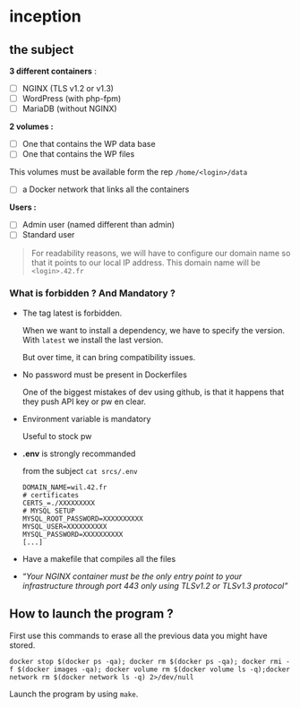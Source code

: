# inception
## the subject

**3 different containers** : 

- [ ]  NGINX (TLS v1.2 or v1.3)
- [ ]  WordPress (with php-fpm)
- [ ]  MariaDB (without NGINX)

**2 volumes :** 

- [ ]  One that contains the WP data base
- [ ]  One that contains the WP files

This volumes must be available form the rep `/home/<login>/data`

- [ ]  a Docker network that links all the containers

**Users :**

- [ ]  Admin user (named different than admin)
- [ ]  Standard user

> For readability reasons, we will have to configure our domain name so that it points to our local IP address. This domain name will be `<login>.42.fr`
> 

### What is forbidden ? And Mandatory ?

- The tag latest is forbidden.
    
    When we want to install a dependency, we have to specify the version. With `latest` we install the last version. 
    
    But over time, it can bring compatibility issues. 
    
- No password must be present in Dockerfiles
    
    One of the biggest mistakes of dev using github, is that it happens that they push API key or pw en clear. 
    
- Environment variable is mandatory
    
    Useful to stock pw
    
- **.env** is strongly recommanded
    
    from the subject `cat srcs/.env`
    
    ```
    DOMAIN_NAME=wil.42.fr
    # certificates
    CERTS_=./XXXXXXXXX
    # MYSQL SETUP
    MYSQL_ROOT_PASSWORD=XXXXXXXXXX
    MYSQL_USER=XXXXXXXXXX
    MYSQL_PASSWORD=XXXXXXXXXX
    [...]
    ```
    
- Have a makefile that compiles all the files
- “*Your NGINX container must be the only entry point to your infrastructure through port 443 only using TLSv1.2 or TLSv1.3 protocol”*

## How to launch the program ?
First use this commands to erase all the previous data you might have stored.

```docker stop $(docker ps -qa); docker rm $(docker ps -qa); docker rmi -f $(docker images -qa); docker volume rm $(docker volume ls -q);docker network rm $(docker network ls -q) 2>/dev/null ```

Launch the program by using ``make``.
